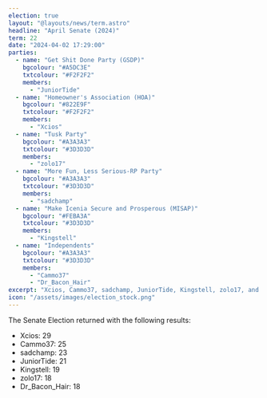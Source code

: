 ```yaml
---
election: true
layout: "@layouts/news/term.astro"
headline: "April Senate (2024)"
term: 22
date: "2024-04-02 17:29:00"
parties:
  - name: "Get Shit Done Party (GSDP)"
    bgcolour: "#A5DC3E"
    txtcolour: "#F2F2F2"
    members:
      - "JuniorTide"
  - name: "Homeowner's Association (HOA)"
    bgcolour: "#822E9F"
    txtcolour: "#F2F2F2"
    members:
      - "Xcios"
  - name: "Tusk Party"
    bgcolour: "#A3A3A3"
    txtcolour: "#3D3D3D"
    members:
      - "zolo17"
  - name: "More Fun, Less Serious-RP Party"
    bgcolour: "#A3A3A3"
    txtcolour: "#3D3D3D"
    members:
      - "sadchamp"
  - name: "Make Icenia Secure and Prosperous (MISAP)"
    bgcolour: "#FEBA3A"
    txtcolour: "#3D3D3D"
    members:
      - "Kingstell"
  - name: "Independents"
    bgcolour: "#A3A3A3"
    txtcolour: "#3D3D3D"
    members:
      - "Cammo37"
      - "Dr_Bacon_Hair"
excerpt: "Xcios, Cammo37, sadchamp, JuniorTide, Kingstell, zolo17, and Dr_Bacon_Hair were elected to the senate."
icon: "/assets/images/election_stock.png"
---
```

The Senate Election returned with the following results:

- Xcios: 29
- Cammo37: 25
- sadchamp: 23
- JuniorTide: 21
- Kingstell: 19
- zolo17: 18
- Dr_Bacon_Hair: 18
